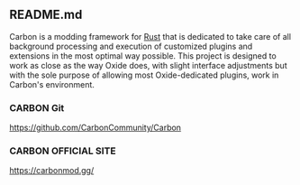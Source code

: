 ## README.md

Carbon is a modding framework for [Rust](https://rust.facepunch.com/) that is dedicated to take care of all background processing and execution of customized plugins and extensions in the most optimal way possible. This project is designed to work as close as the way Oxide does, with slight interface adjustments but with the sole purpose of allowing most Oxide-dedicated plugins, work in Carbon's environment.

### CARBON Git 
https://github.com/CarbonCommunity/Carbon

### CARBON OFFICIAL SITE
https://carbonmod.gg/
